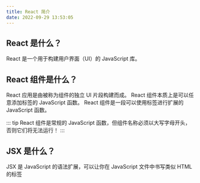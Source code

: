 ```yaml
---
title: React 简介
date: 2022-09-29 13:53:05
---
```


## React 是什么？

React 是一个用于构建用户界面（UI）的 JavaScript 库。

## React 组件是什么？

React 应用是由被称为组件的独立 UI 片段构建而成。
React 组件本质上是可以任意添加标签的 JavaScript 函数。
React 组件是一段可以使用标签进行扩展的 JavaScript 函数。

::: tip
React 组件是常规的 JavaScript 函数，但组件名称必须以大写字母开头，否则它们将无法运行！
:::

## JSX 是什么？

JSX 是 JavaScript 的语法扩展，可以让你在 JavaScript 文件中书写类似 HTML 的标签